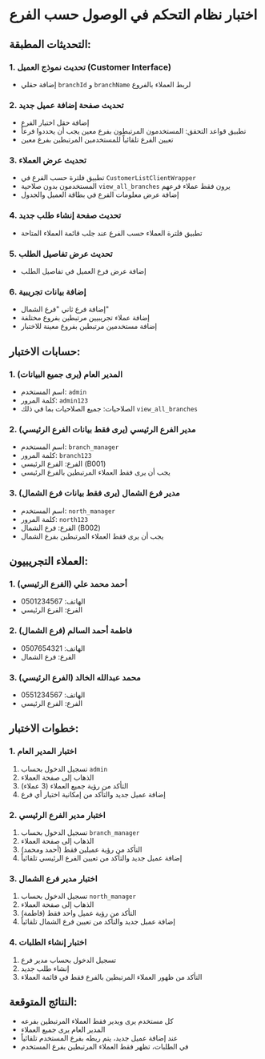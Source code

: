 # اختبار نظام التحكم في الوصول حسب الفرع

## التحديثات المطبقة:

### 1. تحديث نموذج العميل (Customer Interface)
- إضافة حقلي `branchId` و `branchName` لربط العملاء بالفروع

### 2. تحديث صفحة إضافة عميل جديد
- إضافة حقل اختيار الفرع
- تطبيق قواعد التحقق: المستخدمون المرتبطون بفرع معين يجب أن يحددوا فرعاً
- تعيين الفرع تلقائياً للمستخدمين المرتبطين بفرع معين

### 3. تحديث عرض العملاء
- تطبيق فلترة حسب الفرع في `CustomerListClientWrapper`
- المستخدمون بدون صلاحية `view_all_branches` يرون فقط عملاء فرعهم
- إضافة عرض معلومات الفرع في بطاقة العميل والجدول

### 4. تحديث صفحة إنشاء طلب جديد
- تطبيق فلترة العملاء حسب الفرع عند جلب قائمة العملاء المتاحة

### 5. تحديث عرض تفاصيل الطلب
- إضافة عرض فرع العميل في تفاصيل الطلب

### 6. إضافة بيانات تجريبية
- إضافة فرع ثاني "فرع الشمال"
- إضافة عملاء تجريبيين مرتبطين بفروع مختلفة
- إضافة مستخدمين مرتبطين بفروع معينة للاختبار

## حسابات الاختبار:

### 1. المدير العام (يرى جميع البيانات)
- اسم المستخدم: `admin`
- كلمة المرور: `admin123`
- الصلاحيات: جميع الصلاحيات بما في ذلك `view_all_branches`

### 2. مدير الفرع الرئيسي (يرى فقط بيانات الفرع الرئيسي)
- اسم المستخدم: `branch_manager`
- كلمة المرور: `branch123`
- الفرع: الفرع الرئيسي (B001)
- يجب أن يرى فقط العملاء المرتبطين بالفرع الرئيسي

### 3. مدير فرع الشمال (يرى فقط بيانات فرع الشمال)
- اسم المستخدم: `north_manager`
- كلمة المرور: `north123`
- الفرع: فرع الشمال (B002)
- يجب أن يرى فقط العملاء المرتبطين بفرع الشمال

## العملاء التجريبيون:

### 1. أحمد محمد علي (الفرع الرئيسي)
- الهاتف: 0501234567
- الفرع: الفرع الرئيسي

### 2. فاطمة أحمد السالم (فرع الشمال)
- الهاتف: 0507654321
- الفرع: فرع الشمال

### 3. محمد عبدالله الخالد (الفرع الرئيسي)
- الهاتف: 0551234567
- الفرع: الفرع الرئيسي

## خطوات الاختبار:

### 1. اختبار المدير العام
1. تسجيل الدخول بحساب `admin`
2. الذهاب إلى صفحة العملاء
3. التأكد من رؤية جميع العملاء (3 عملاء)
4. إضافة عميل جديد والتأكد من إمكانية اختيار أي فرع

### 2. اختبار مدير الفرع الرئيسي
1. تسجيل الدخول بحساب `branch_manager`
2. الذهاب إلى صفحة العملاء
3. التأكد من رؤية عميلين فقط (أحمد ومحمد)
4. إضافة عميل جديد والتأكد من تعيين الفرع الرئيسي تلقائياً

### 3. اختبار مدير فرع الشمال
1. تسجيل الدخول بحساب `north_manager`
2. الذهاب إلى صفحة العملاء
3. التأكد من رؤية عميل واحد فقط (فاطمة)
4. إضافة عميل جديد والتأكد من تعيين فرع الشمال تلقائياً

### 4. اختبار إنشاء الطلبات
1. تسجيل الدخول بحساب مدير فرع
2. إنشاء طلب جديد
3. التأكد من ظهور العملاء المرتبطين بالفرع فقط في قائمة العملاء

## النتائج المتوقعة:
- كل مستخدم يرى ويدير فقط العملاء المرتبطين بفرعه
- المدير العام يرى جميع العملاء
- عند إضافة عميل جديد، يتم ربطه بفرع المستخدم تلقائياً
- في الطلبات، تظهر فقط العملاء المرتبطين بفرع المستخدم
